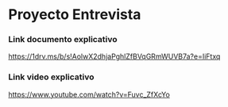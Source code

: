 # Proyecto Entrevista

### Link documento explicativo
https://1drv.ms/b/s!AolwX2dhjaPghlZfBVqGRmWUVB7a?e=IiFtxq

### Link video explicativo
https://www.youtube.com/watch?v=Fuvc_ZfXcYo